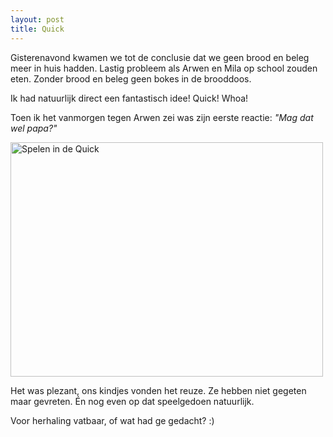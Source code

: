 ```yaml
---
layout: post
title: Quick
---
```

Gisterenavond kwamen we tot de conclusie dat we geen brood en beleg meer in huis hadden. Lastig probleem als Arwen en Mila op school zouden eten. Zonder brood en beleg geen bokes in de brooddoos.

Ik had natuurlijk direct een fantastisch idee! Quick! Whoa!

Toen ik het vanmorgen tegen Arwen zei was zijn eerste reactie: _"Mag dat wel papa?"_

<a href="http://www.flickr.com/photos/atog/3931177731/" title="Spelen in de Quick by atog, on Flickr"><img src="http://farm4.static.flickr.com/3516/3931177731_de2484a861.jpg" width="500" height="375" alt="Spelen in de Quick" /></a>

Het was plezant, ons kindjes vonden het reuze. Ze hebben niet gegeten maar gevreten. Én nog even op dat speelgedoen natuurlijk.

Voor herhaling vatbaar, of wat had ge gedacht? :)